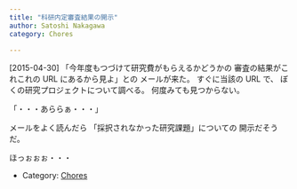 ```yaml
---
title: "科研内定審査結果の開示"
author: Satoshi Nakagawa
category: Chores

---
```


[2015-04-30]  「今年度もつづけて研究費がもらえるかどうかの
審査の結果がこれこれの URL にあるから見よ」との
メールが来た。
すぐに当該の URL で、
ぼくの研究プロジェクトについて調べる。
何度みても見つからない。

 「・・・あららぁ・・・」
<!--more-->

 メールをよく読んだら
「採択されなかった研究課題」についての
開示だそうだ。

 ほっぉぉぉ・・・

- Category: [Chores](/categories.html#Chores)

